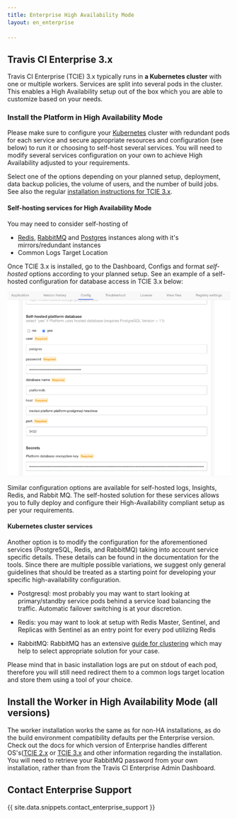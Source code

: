 ```yaml
---
title: Enterprise High Availability Mode
layout: en_enterprise

---
```


## Travis CI Enterprise 3.x

Travis CI Enterprise (TCIE) 3.x typically runs in **a Kubernetes cluster** with one or multiple workers. Services are split into several pods in the cluster. This enables a High Availability setup out of the box which you are able to customize based on your needs.

### Install the Platform in High Availability Mode

Please make sure to configure your [Kubernetes](https://kubernetes.io/) cluster with redundant pods for each service and secure appropriate resources and configuration (see below) to run it or choosing to self-host several services. You will need to modify several services configuration on your own to achieve High Availability adjusted to your requirements.

Select one of the options depending on your planned setup, deployment, data backup policies, the volume of users, and the number of build jobs. See also the regular [installation instructions for TCIE 3.x](/user/enterprise/tcie-3.x-setting-up-travis-ci-enterprise/#1-setting-up-enterprise-platform).

#### Self-hosting services for High Availability Mode

You may need to consider self-hosting of

* [Redis](https://redis.io/), [RabbitMQ](https://www.rabbitmq.com/) and [Postgres](https://www.postgresql.org/) instances along with it's mirrors/redundant instances
* Common Logs Target Location

Once TCIE 3.x is installed, go to the Dashboard, Configs and format *self-hosted* options according to your planned setup. See an example of a self-hosted configuration for database access in TCIE 3.x below:

![Self-hosted config example](/images/tcie-3.x-self-hosted-db.png)

Similar configuration options are available for self-hosted logs, Insights, Redis, and Rabbit MQ. The self-hosted solution for these services allows you to fully deploy and configure their High-Availability compliant setup as per your requirements.

#### Kubernetes cluster services

Another option is to modify the configuration for the aforementioned services (PostgreSQL, Redis, and RabbitMQ) taking into account service specific details. These details can be found in the documentation for the tools. Since there are multiple possible variations, we suggest only general guidelines that should be treated as a starting point for developing your specific high-availability configuration.

* Postgresql: most probably you may want to start looking at primary/standby service pods behind a service load balancing the traffic. Automatic failover switching is at your discretion.

* Redis: you may want to look at setup with Redis Master, Sentinel, and Replicas with Sentinel as an entry point for every pod utilizing Redis

* RabbitMQ: RabbitMQ has an extensive [guide for clustering](https://www.rabbitmq.com/clustering.html) which may help to select appropriate solution for your case.

Please mind that in basic installation logs are put on stdout of each pod, therefore you will still need redirect them to a common logs target location and store them using a tool of your choice.



## Install the Worker in High Availability Mode (all versions)

The worker installation works the same as for non-HA installations, as do the build environment compatibility defaults per the Enterprise version. Check out the docs for which version of Enterprise handles different OS's([TCIE 2.x](/user/enterprise/setting-up-travis-ci-enterprise/#2-setting-up-the-enterprise-worker-virtual-machine) or [TCIE 3.x](/user/enterprise/tcie-3.x-setting-up-travis-ci-enterprise/#2-setting-up-the-enterprise-worker-virtual-machine) and other information regarding the installation. You will need to retrieve your RabbitMQ password from your own installation, rather than from the Travis CI Enterprise Admin Dashboard.

## Contact Enterprise Support

{{ site.data.snippets.contact_enterprise_support }}
